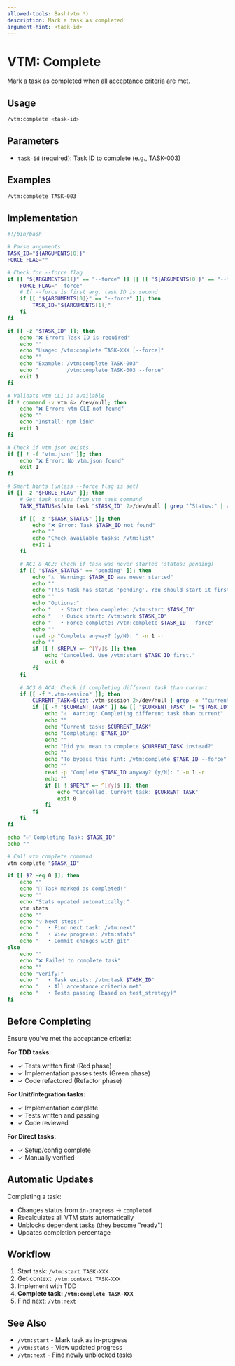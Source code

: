 ```yaml
---
allowed-tools: Bash(vtm *)
description: Mark a task as completed
argument-hint: <task-id>
---
```


# VTM: Complete

Mark a task as completed when all acceptance criteria are met.

## Usage

```bash
/vtm:complete <task-id>
```

## Parameters

- `task-id` (required): Task ID to complete (e.g., TASK-003)

## Examples

```bash
/vtm:complete TASK-003
```

## Implementation

```bash
#!/bin/bash

# Parse arguments
TASK_ID="${ARGUMENTS[0]}"
FORCE_FLAG=""

# Check for --force flag
if [[ "${ARGUMENTS[1]}" == "--force" ]] || [[ "${ARGUMENTS[0]}" == "--force" ]]; then
    FORCE_FLAG="--force"
    # If --force is first arg, task ID is second
    if [[ "${ARGUMENTS[0]}" == "--force" ]]; then
        TASK_ID="${ARGUMENTS[1]}"
    fi
fi

if [[ -z "$TASK_ID" ]]; then
    echo "❌ Error: Task ID is required"
    echo ""
    echo "Usage: /vtm:complete TASK-XXX [--force]"
    echo ""
    echo "Example: /vtm:complete TASK-003"
    echo "         /vtm:complete TASK-003 --force"
    exit 1
fi

# Validate vtm CLI is available
if ! command -v vtm &> /dev/null; then
    echo "❌ Error: vtm CLI not found"
    echo ""
    echo "Install: npm link"
    exit 1
fi

# Check if vtm.json exists
if [[ ! -f "vtm.json" ]]; then
    echo "❌ Error: No vtm.json found"
    exit 1
fi

# Smart hints (unless --force flag is set)
if [[ -z "$FORCE_FLAG" ]]; then
    # Get task status from vtm task command
    TASK_STATUS=$(vtm task "$TASK_ID" 2>/dev/null | grep "^Status:" | awk '{print $2}')

    if [[ -z "$TASK_STATUS" ]]; then
        echo "❌ Error: Task $TASK_ID not found"
        echo ""
        echo "Check available tasks: /vtm:list"
        exit 1
    fi

    # AC1 & AC2: Check if task was never started (status: pending)
    if [[ "$TASK_STATUS" == "pending" ]]; then
        echo "⚠️  Warning: $TASK_ID was never started"
        echo ""
        echo "This task has status 'pending'. You should start it first."
        echo ""
        echo "Options:"
        echo "   • Start then complete: /vtm:start $TASK_ID"
        echo "   • Quick start: /vtm:work $TASK_ID"
        echo "   • Force complete: /vtm:complete $TASK_ID --force"
        echo ""
        read -p "Complete anyway? (y/N): " -n 1 -r
        echo ""
        if [[ ! $REPLY =~ ^[Yy]$ ]]; then
            echo "Cancelled. Use /vtm:start $TASK_ID first."
            exit 0
        fi
    fi

    # AC3 & AC4: Check if completing different task than current
    if [[ -f ".vtm-session" ]]; then
        CURRENT_TASK=$(cat .vtm-session 2>/dev/null | grep -o '"currentTask":"[^"]*"' | cut -d'"' -f4)
        if [[ -n "$CURRENT_TASK" ]] && [[ "$CURRENT_TASK" != "$TASK_ID" ]]; then
            echo "⚠️  Warning: Completing different task than current"
            echo ""
            echo "Current task: $CURRENT_TASK"
            echo "Completing: $TASK_ID"
            echo ""
            echo "Did you mean to complete $CURRENT_TASK instead?"
            echo ""
            echo "To bypass this hint: /vtm:complete $TASK_ID --force"
            echo ""
            read -p "Complete $TASK_ID anyway? (y/N): " -n 1 -r
            echo ""
            if [[ ! $REPLY =~ ^[Yy]$ ]]; then
                echo "Cancelled. Current task: $CURRENT_TASK"
                exit 0
            fi
        fi
    fi
fi

echo "✅ Completing Task: $TASK_ID"
echo ""

# Call vtm complete command
vtm complete "$TASK_ID"

if [[ $? -eq 0 ]]; then
    echo ""
    echo "🎉 Task marked as completed!"
    echo ""
    echo "Stats updated automatically:"
    vtm stats
    echo ""
    echo "💡 Next steps:"
    echo "   • Find next task: /vtm:next"
    echo "   • View progress: /vtm:stats"
    echo "   • Commit changes with git"
else
    echo ""
    echo "❌ Failed to complete task"
    echo ""
    echo "Verify:"
    echo "   • Task exists: /vtm:task $TASK_ID"
    echo "   • All acceptance criteria met"
    echo "   • Tests passing (based on test_strategy)"
fi
```

## Before Completing

Ensure you've met the acceptance criteria:

**For TDD tasks:**

- ✓ Tests written first (Red phase)
- ✓ Implementation passes tests (Green phase)
- ✓ Code refactored (Refactor phase)

**For Unit/Integration tasks:**

- ✓ Implementation complete
- ✓ Tests written and passing
- ✓ Code reviewed

**For Direct tasks:**

- ✓ Setup/config complete
- ✓ Manually verified

## Automatic Updates

Completing a task:

- Changes status from `in-progress` → `completed`
- Recalculates all VTM stats automatically
- Unblocks dependent tasks (they become "ready")
- Updates completion percentage

## Workflow

1. Start task: `/vtm:start TASK-XXX`
2. Get context: `/vtm:context TASK-XXX`
3. Implement with TDD
4. **Complete task: `/vtm:complete TASK-XXX`**
5. Find next: `/vtm:next`

## See Also

- `/vtm:start` - Mark task as in-progress
- `/vtm:stats` - View updated progress
- `/vtm:next` - Find newly unblocked tasks
